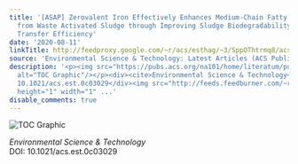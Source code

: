 ```yaml
---
title: '[ASAP] Zerovalent Iron Effectively Enhances Medium-Chain Fatty Acids Production
  from Waste Activated Sludge through Improving Sludge Biodegradability and Electron
  Transfer Efficiency'
date: '2020-08-11'
linkTitle: http://feedproxy.google.com/~r/acs/esthag/~3/SppOThtrmq8/acs.est.0c03029
source: 'Environmental Science & Technology: Latest Articles (ACS Publications)'
description: '<p><img src="https://pubs.acs.org/na101/home/literatum/publisher/achs/journals/content/esthag/0/esthag.ahead-of-print/acs.est.0c03029/20200811/images/medium/es0c03029_0006.gif"
  alt="TOC Graphic"/></p><div><cite>Environmental Science & Technology</cite></div><div>DOI:
  10.1021/acs.est.0c03029</div><img src="http://feeds.feedburner.com/~r/acs/esthag/~4/SppOThtrmq8"
  height="1" width="1" ...'
disable_comments: true
---
```

<p><img src="https://pubs.acs.org/na101/home/literatum/publisher/achs/journals/content/esthag/0/esthag.ahead-of-print/acs.est.0c03029/20200811/images/medium/es0c03029_0006.gif" alt="TOC Graphic"/></p><div><cite>Environmental Science & Technology</cite></div><div>DOI: 10.1021/acs.est.0c03029</div><img src="http://feeds.feedburner.com/~r/acs/esthag/~4/SppOThtrmq8" height="1" width="1" ...